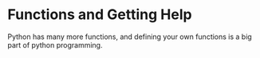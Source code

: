 # Functions and Getting Help
Python has many more functions, and defining your own functions is a big part of python programming.
